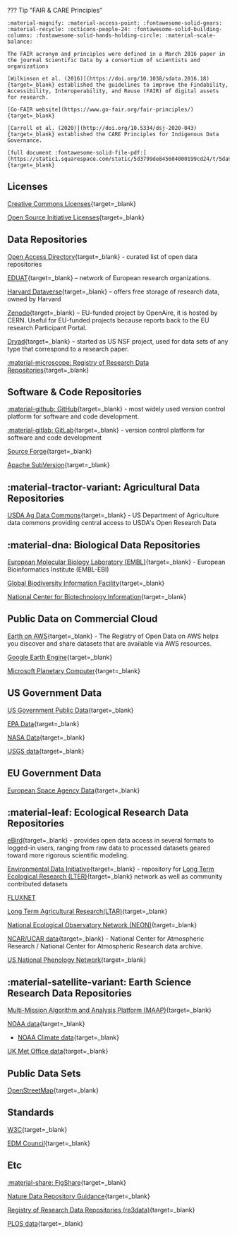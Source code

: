 ??? Tip "FAIR & CARE Principles"

    :material-magnify: :material-access-point: :fontawesome-solid-gears: :material-recycle: :octicons-people-24: :fontawesome-solid-building-columns: :fontawesome-solid-hands-holding-circle: :material-scale-balance:

    The FAIR acronym and principles were defined in a March 2016 paper in the journal Scientific Data by a consortium of scientists and organizations

    [Wilkinson et al. (2016)](https://doi.org/10.1038/sdata.2016.18){target=_blank} established the guidelines to improve the Findability, Accessibility, Interoperability, and Reuse (FAIR) of digital assets for research. 

    [Go-FAIR website](https://www.go-fair.org/fair-principles/){target=_blank}

    [Carroll et al. (2020)](http://doi.org/10.5334/dsj-2020-043){target=_blank} established the CARE Principles for Indigenous Data Governance. 

    [full document :fontawesome-solid-file-pdf:](https://static1.squarespace.com/static/5d3799de845604000199cd24/t/5da9f4479ecab221ce848fb2/1571419335217/CARE+Principles_One+Pagers+FINAL_Oct_17_2019.pdf){target=_blank}

## Licenses

[Creative Commons Licenses](https://creativecommons.org/licenses/){target=_blank}

[Open Source Initiative Licenses](https://opensource.org/licenses){target=_blank}


## Data Repositories

[Open Access Directory](http://oad.simmons.edu/oadwiki/Data_repositories){target=_blank} - curated list of open data repositories

[EDUAT](https://www.eudat.eu/){target=_blank} – network of European research organizations.

[Harvard Dataverse](https://dataverse.harvard.edu/){target=_blank} – offers free storage of research data, owned by Harvard

[Zenodo](https://zenodo.org/){target=_blank} – EU-funded project by OpenAire, it is hosted by CERN. Useful for EU-funded projects because reports back to the EU research Participant Portal.

[Dryad](https://datadryad.org){target=_blank} – started as US NSF project, used for data sets of any type that correspond to a research paper. 

[:material-microscope: Registry of Research Data Repositories](https://www.re3data.org/){target=_blank}

## Software & Code Repositories

[:material-github: GitHub](https://github.com){target=_blank} - most widely used version control platform for software and code development.

[:material-gitlab: GitLab](https://github.com){target=_blank} - version control platform for software and code development

[Source Forge](https://sourceforge.net/){target=_blank}

[Apache SubVersion](https://subversion.apache.org/){target=_blank}

## :material-tractor-variant: Agricultural Data Repositories

[USDA Ag Data Commons](https://data.nal.usda.gov/){target=_blank} - US Department of Agriculture data commons providing central access to USDA's Open Research Data

## :material-dna: Biological Data Repositories

[European Molecular Biology Laboratory (EMBL)](https://www.ebi.ac.uk/){target=_blank} - European Bioinformatics Institute (EMBL-EBI) 

[Global Biodiversity Information Facility](https://www.gbif.org/){target=_blank}

[National Center for Biotechnology Information](https://www.ncbi.nlm.nih.gov/){target=_blank}

## Public Data on Commercial Cloud

[Earth on AWS](https://aws.amazon.com/earth/){target=_blank} - The Registry of Open Data on AWS helps you discover and share datasets that are available via AWS resources. 

[Google Earth Engine](https://earthengine.google.com/){target=_blank}

[Microsoft Planetary Computer](https://planetarycomputer.microsoft.com/){target=_blank}

## US Government Data 

[US Government Public Data](https://data.gov/){target=_blank}

[EPA Data](https://www.epa.gov/data){target=_blank}

[NASA Data](https://data.nasa.gov/){target=_blank}

[USGS data](https://data.usgs.gov/datacatalog/){target=_blank}

## EU Government Data

[European Space Agency Data](https://earth.esa.int/eogateway){target=_blank}

## :material-leaf: Ecological Research Data Repositories

[eBird](https://science.ebird.org/en/use-ebird-data/download-ebird-data-products){target=_blank} - provides open data access in several formats to logged-in users, ranging from raw data to processed datasets geared toward more rigorous scientific modeling.

[Environmental Data Initiative](https://environmentaldatainitiative.org/){target=_blank} - repository for [Long Term Ecological Research (LTER)](https://lternet.edu/using-lter-data/){target=_blank} network as well as community contributed datasets

[FLUXNET](https://fluxnet.org/)

[Long Term Agricultural Research(LTAR)](https://data.nal.usda.gov/long-term-agroecosystem-research){target=_blank} 

[National Ecological Observatory Network (NEON)](https://data.neonscience.org/){target=_blank} 

[NCAR/UCAR data](https://rda.ucar.edu/){target=_blank} - National Center for Atmospheric Research / National Center for Atmospheric Research data archive.

[US National Phenology Network](https://www.usanpn.org/data){target=_blank}

## :material-satellite-variant: Earth Science Research Data Repositories

[Multi-Mission Algorithm and Analysis Platform (MAAP)](https://www.earthdata.nasa.gov/esds/maap){target=_blank}

[NOAA data](https://data.noaa.gov/datasetsearch/){target=_blank}

- [NOAA Climate data](https://www.ncdc.noaa.gov/cdo-web/){target=_blank}

[UK Met Office data](https://www.metoffice.gov.uk/research/climate/maps-and-data/data/index){target=_blank}

## Public Data Sets

[OpenStreetMap](https://www.openstreetmap.org/){target=_blank}

## Standards

[W3C](https://www.w3.org/){target=_blank}

[EDM Council](https://edmcouncil.org/){target=_blank}

## Etc

[:material-share: FigShare](https://figshare.com/){target=_blank}

[Nature Data Repository Guidance](https://www.nature.com/sdata/policies/repositories){target=_blank}

[Registry of Research Data Repositories (re3data)](https://www.re3data.org/){target=_blank}

[PLOS data](https://plos.org/open-science/open-data/){target=_blank}
